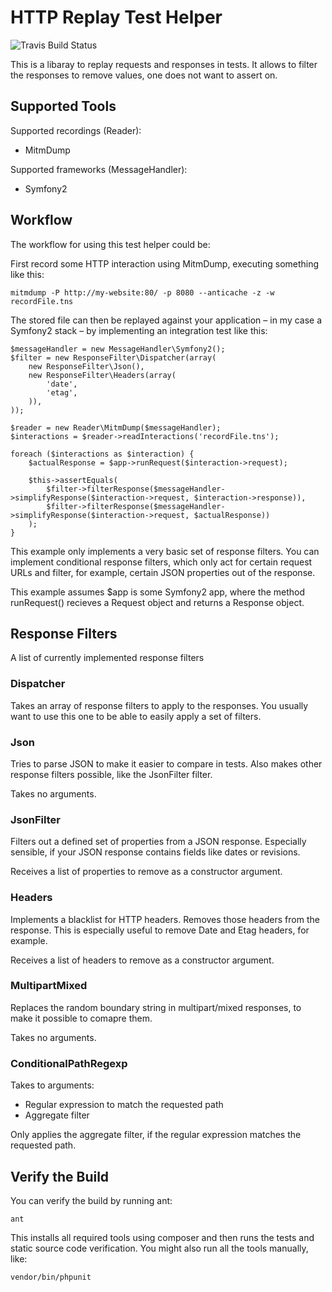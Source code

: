# HTTP Replay Test Helper

![Travis Build Status](https://travis-ci.org/Kagency/http-replay.svg "Travis Build Status")

This is a libaray to replay requests and responses in tests. It allows to
filter the responses to remove values, one does not want to assert on.

## Supported Tools

Supported recordings (Reader):

* MitmDump

Supported frameworks (MessageHandler):

* Symfony2

## Workflow

The workflow for using this test helper could be:

First record some HTTP interaction using MitmDump, executing something like this:

    mitmdump -P http://my-website:80/ -p 8080 --anticache -z -w recordFile.tns

The stored file can then be replayed against your application – in my case a
Symfony2 stack – by implementing an integration test like this:

    $messageHandler = new MessageHandler\Symfony2();
    $filter = new ResponseFilter\Dispatcher(array(
        new ResponseFilter\Json(),
        new ResponseFilter\Headers(array(
            'date',
            'etag',
        )),
    ));

    $reader = new Reader\MitmDump($messageHandler);
    $interactions = $reader->readInteractions('recordFile.tns');

    foreach ($interactions as $interaction) {
        $actualResponse = $app->runRequest($interaction->request);

        $this->assertEquals(
            $filter->filterResponse($messageHandler->simplifyResponse($interaction->request, $interaction->response)),
            $filter->filterResponse($messageHandler->simplifyResponse($interaction->request, $actualResponse))
        );
    }

This example only implements a very basic set of response filters. You can
implement conditional response filters, which only act for certain request URLs
and filter, for example, certain JSON properties out of the response.

This example assumes $app is some Symfony2 app, where the method runRequest()
recieves a Request object and returns a Response object.

## Response Filters

A list of currently implemented response filters

### Dispatcher

Takes an array of response filters to apply to the responses. You usually want
to use this one to be able to easily apply a set of filters.

### Json

Tries to parse JSON to make it easier to compare in tests. Also makes other
response filters possible, like the JsonFilter filter.

Takes no arguments.

### JsonFilter

Filters out a defined set of properties from a JSON response. Especially
sensible, if your JSON response contains fields like dates or revisions.

Receives a list of properties to remove as a constructor argument.

### Headers

Implements a blacklist for HTTP headers. Removes those headers from the
response. This is especially useful to remove Date and Etag headers, for
example.

Receives a list of headers to remove as a constructor argument.

### MultipartMixed

Replaces the random boundary string in multipart/mixed responses, to make it
possible to comapre them.

Takes no arguments.

### ConditionalPathRegexp

Takes to arguments:

* Regular expression to match the requested path
* Aggregate filter

Only applies the aggregate filter, if the regular expression matches the
requested path.

## Verify the Build

You can verify the build by running ant:

    ant

This installs all required tools using composer and then runs the tests and
static source code verification. You might also run all the tools manually,
like:

    vendor/bin/phpunit

